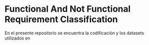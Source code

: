 # Functional And Not Functional Requirement Classification

En el presente repositorio se encuentra la codificación y los datasets utilizados en 
